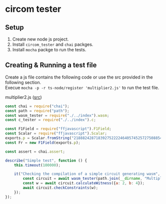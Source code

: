 # circom tester
## Setup
1. Create new node js project.
2. Install `circom_tester` and `chai` packges.
3. Install `mocha` packge to run the tests.


## Creating & Running a test file

Create a js file contains the following code or use the src provided in the following section.
<br>Execue `mocha -p -r ts-node/register 'multiplier2.js'` to run the test file.

multiplier2.js ([src](test/multiplier2.js))
``` multiplier2.js
const chai = require("chai");
const path = require("path");
const wasm_tester = require("./../index").wasm;
const c_tester = require("./../index").c;

const F1Field = require("ffjavascript").F1Field;
const Scalar = require("ffjavascript").Scalar;
exports.p = Scalar.fromString("21888242871839275222246405745257275088548364400416034343698204186575808495617");
const Fr = new F1Field(exports.p);

const assert = chai.assert;

describe("Simple test", function () {
    this.timeout(100000);

    it("Checking the compilation of a simple circuit generating wasm", async function () {
        const circuit = await wasm_tester(path.join(__dirname, "Multiplier2circom"));
        const w = await circuit.calculateWitness({a: 2, b: 4});
        await circuit.checkConstraints(w);
    });
});
```